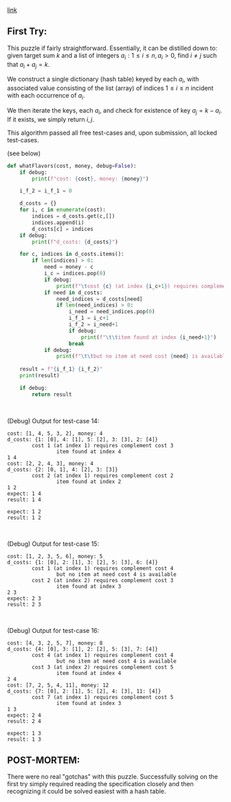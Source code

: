 [link](https://www.hackerrank.com/challenges/ctci-ice-cream-parlor/problem?h_l=interview&playlist_slugs%5B%5D=interview-preparation-kit&playlist_slugs%5B%5D=search)


## First Try:

This puzzle if fairly straightforward.  Essentially, it can be distilled down to: given target sum $k$ and a list of integers $a_i: 1 \le i \le n, a_i > 0$, find $i \ne j$ such that $a_i + a_j = k$.

We construct a single dictionary (hash table) keyed by each $a_i$, with associated value consisting of the list (array) of indices $1 \le i \le n$ incident with each occurrence of $a_i$.

We then iterate the keys, each $a_i$, and check for existence of key $a_j = k - a_i$.  If it exists, we simply return $i, j$.

This algorithm passed all free test-cases and, upon submission, all locked test-cases.

(see below)

```python
def whatFlavors(cost, money, debug=False):
    if debug:
        print(f"cost: {cost}, money: {money}")

    i_f_2 = i_f_1 = 0

    d_costs = {}
    for i, c in enumerate(cost):
        indices = d_costs.get(c,[])
        indices.append(i)
        d_costs[c] = indices
    if debug:
        print(f"d_costs: {d_costs}")

    for c, indices in d_costs.items():
        if len(indices) > 0:
            need = money - c
            i_c = indices.pop(0)
            if debug:
                print(f"\tcost {c} (at index {i_c+1}) requires complement cost {need}")
            if need in d_costs:
                need_indices = d_costs[need]
                if len(need_indices) > 0:
                    i_need = need_indices.pop(0)
                    i_f_1 = i_c+1
                    i_f_2 = i_need+1
                    if debug:
                        print(f"\t\titem found at index {i_need+1}")
                    break
            if debug:
                print(f"\t\tbut no item at need cost {need} is available")
        
    result = f"{i_f_1} {i_f_2}"
    print(result)

    if debug:
        return result
```

<p><br>

(Debug) Output for test-case 14:

```
cost: [1, 4, 5, 3, 2], money: 4
d_costs: {1: [0], 4: [1], 5: [2], 3: [3], 2: [4]}
        cost 1 (at index 1) requires complement cost 3
                item found at index 4
1 4
cost: [2, 2, 4, 3], money: 4
d_costs: {2: [0, 1], 4: [2], 3: [3]}
        cost 2 (at index 1) requires complement cost 2
                item found at index 2
1 2
expect: 1 4
result: 1 4

expect: 1 2
result: 1 2
```

<p><br>

(Debug) Output for test-case 15:

```
cost: [1, 2, 3, 5, 6], money: 5
d_costs: {1: [0], 2: [1], 3: [2], 5: [3], 6: [4]}
        cost 1 (at index 1) requires complement cost 4
                but no item at need cost 4 is available
        cost 2 (at index 2) requires complement cost 3
                item found at index 3
2 3
expect: 2 3
result: 2 3
```

<p><br>

(Debug) Output for test-case 16:

```
cost: [4, 3, 2, 5, 7], money: 8
d_costs: {4: [0], 3: [1], 2: [2], 5: [3], 7: [4]}
        cost 4 (at index 1) requires complement cost 4
                but no item at need cost 4 is available
        cost 3 (at index 2) requires complement cost 5
                item found at index 4
2 4
cost: [7, 2, 5, 4, 11], money: 12
d_costs: {7: [0], 2: [1], 5: [2], 4: [3], 11: [4]}
        cost 7 (at index 1) requires complement cost 5
                item found at index 3
1 3
expect: 2 4
result: 2 4

expect: 1 3
result: 1 3
```

## POST-MORTEM:

There were no real "gotchas" with this puzzle.  Successfully solving on the first try simply required reading the specification closely and then recognizing it could be solved easiest with a hash table.

